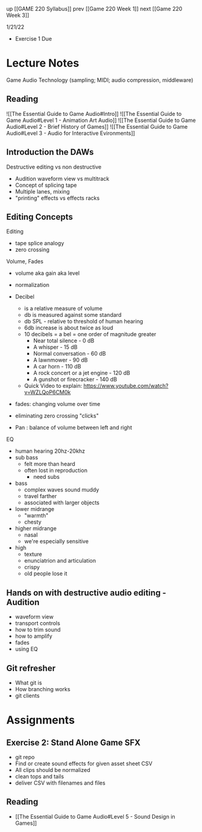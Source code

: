 up [[GAME 220 Syllabus]]
prev [[Game 220 Week 1]]
next [[Game 220 Week 3]]

1/21/22
- Exercise 1 Due

# Lecture Notes
Game Audio Technology (sampling; MIDI; audio compression, middleware)

## Reading
![[The Essential Guide to Game Audio#Intro]]
![[The Essential Guide to Game Audio#Level 1 - Animation Art Audio]]
![[The Essential Guide to Game Audio#Level 2 - Brief History of Games]]
![[The Essential Guide to Game Audio#Level 3 - Audio for Interactive Evironments]]

## Introduction the DAWs
Destructive editing vs non destructive
- Audition waveform view vs multitrack
- Concept of splicing tape
- Multiple lanes, mixing
- "printing" effects vs effects racks

## Editing Concepts
Editing
- tape splice analogy
- zero crossing

Volume, Fades
- volume aka gain aka level
- normalization

- Decibel
	- is a relative measure of volume
	- db is measured against some standard
	- db SPL - relative to threshold of human hearing
	- 6db increase is about twice as loud
	- 10 decibels = a bel = one order of magnitude greater
		-   Near total silence - 0 dB
		-   A whisper - 15 dB
		-   Normal conversation - 60 dB
		-   A lawnmower - 90 dB
		-   A car horn - 110 dB
		-   A rock concert or a jet engine - 120 dB
		-   A gunshot or firecracker - 140 dB
	- Quick Video to explain: https://www.youtube.com/watch?v=WZLQoP6CM0k
- fades: changing volume over time
- eliminating zero crossing "clicks"
- Pan : balance of volume between left and right

EQ
- human hearing 20hz-20khz
- sub bass 
	- felt more than heard
	- often lost in reproduction
	  - need subs
- bass
	- complex waves sound muddy
	- travel farther
    - associated with larger objects
- lower midrange
	- "warmth"
	- chesty
- higher midrange
	- nasal
	- we're especially sensitive
- high
	- texture
	- enunciatrion and articulation
	- crispy
	- old people lose it 

## Hands on with destructive audio editing - Audition
- waveform view
- transport controls
- how to trim sound
- how to amplify
- fades
- using EQ

## Git refresher
- What git is
- How branching works
- git clients

# Assignments
## Exercise 2: Stand Alone Game SFX
- git repo
- Find or create sound effects for given asset sheet CSV
- All clips should be normalized
- clean tops and tails
- deliver CSV with filenames and files

## Reading
- [[The Essential Guide to Game Audio#Level 5 - Sound Design in Games]]